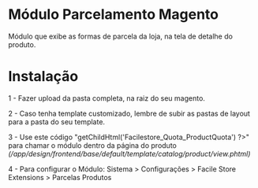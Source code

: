 # Módulo Parcelamento Magento

Módulo que exibe as formas de parcela da loja, na tela de detalhe do produto.

# Instalação

1 - Fazer upload da pasta completa, na raiz do seu magento.

2 - Caso tenha template customizado, lembre de subir as pastas de layout para a pasta do seu template.

3 - Use este código "<?php echo $this->getChildHtml('Facilestore_Quota_ProductQuota') ?>" para chamar o módulo dentro da página do produto 
    <i>(/app/design/frontend/base/default/template/catalog/product/view.phtml)</i>
	
4 - Para configurar o Módulo: Sistema > Configurações > Facile Store Extensions > Parcelas Produtos

